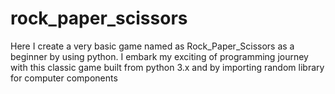 # rock_paper_scissors
Here I create a very basic game named as Rock_Paper_Scissors as a beginner by using python. I embark my exciting of programming journey with this classic game built from python 3.x and by importing random library for computer components
